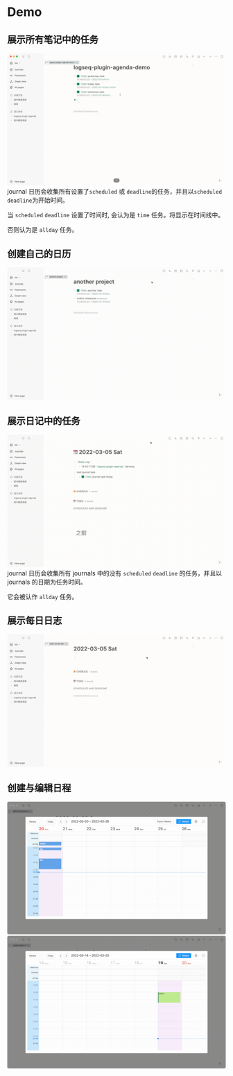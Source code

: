 # Demo

<!-- 我们将带有 `"TODO" "DOING" "NOW" "LATER" "WAITING" "DONE"` 的笔记称作任务。其他笔记称作日程。 -->
## 展示所有笔记中的任务
![defaultCalendar](../../../screenshots/defaultCalendar.gif)
journal 日历会收集所有设置了`scheduled` 或 `deadline`的任务，并且以`scheduled` `deadline`为开始时间。

当 `scheduled` `deadline` 设置了时间时, 会认为是 `time` 任务。将显示在时间线中。

否则认为是 `allday` 任务。

## 创建自己的日历
![customCalendar](../../../screenshots/customCalendar.gif)

## 展示日记中的任务
![journal](../../../screenshots/journal.gif)
journal 日历会收集所有 journals 中的没有 `scheduled` `deadline` 的任务，并且以 journals 的日期为任务时间。

它会被认作 `allday` 任务。

## 展示每日日志
![dailyLog](../../../screenshots/dailyLog.gif)

## 创建与编辑日程
![createAgendaCalendar](../../../screenshots/createAgenda.gif)
![editAgendaCalendar](../../../screenshots/editAgendaCalendar.gif)